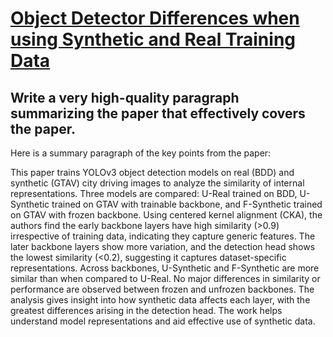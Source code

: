 # [Object Detector Differences when using Synthetic and Real Training Data](https://arxiv.org/abs/2312.00694)

## Write a very high-quality paragraph summarizing the paper that effectively covers the paper.

 Here is a summary paragraph of the key points from the paper:

This paper trains YOLOv3 object detection models on real (BDD) and synthetic (GTAV) city driving images to analyze the similarity of internal representations. Three models are compared: U-Real trained on BDD, U-Synthetic trained on GTAV with trainable backbone, and F-Synthetic trained on GTAV with frozen backbone. Using centered kernel alignment (CKA), the authors find the early backbone layers have high similarity (>0.9) irrespective of training data, indicating they capture generic features. The later backbone layers show more variation, and the detection head shows the lowest similarity (<0.2), suggesting it captures dataset-specific representations. Across backbones, U-Synthetic and F-Synthetic are more similar than when compared to U-Real. No major differences in similarity or performance are observed between frozen and unfrozen backbones. The analysis gives insight into how synthetic data affects each layer, with the greatest differences arising in the detection head. The work helps understand model representations and aid effective use of synthetic data.
